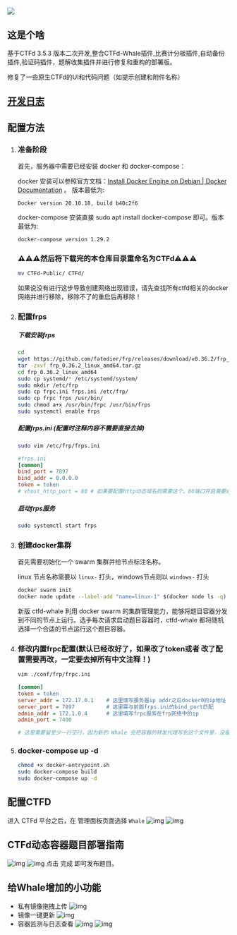 # ![](https://github.com/CTFd/CTFd/blob/master/CTFd/themes/core/static/img/logo.png?raw=true)

## 这是个啥

基于CTFd 3.5.3 版本二次开发,整合CTFd-Whale插件,比赛计分板插件,自动备份插件,验证码插件，题解收集插件并进行修复和重构的部署版。

修复了一些原生CTFd的UI和代码问题（如提示创建和附件名称）

## [开发日志](https://github.com/dlut-sss/CTFd-Public/blob/main/CHANGELOG.md)

## 配置方法

1. ### 准备阶段

   首先，服务器中需要已经安装 docker 和 docker-compose：

   docker 安装可以参照官方文档：[Install Docker Engine on Debian | Docker Documentation](https://docs.docker.com/engine/install/debian/) 。 版本最低为:

   ```
   Docker version 20.10.18, build b40c2f6
   ```

   docker-compose 安装直接 sudo apt install docker-compose 即可。版本最低为:

   ```
   docker-compose version 1.29.2
   ```
   ### **⚠⚠⚠然后将下载完的本仓库目录重命名为CTFd⚠⚠⚠**
   ```bash
   mv CTFd-Public/ CTFd/
   ```
   如果说没有进行这步导致创建网络出现错误，请先查找所有ctfd相关的docker网络并进行移除，移除不了的重启后再移除！
   

2. ### 配置frps

   ##### 下载安装frps

   ```bash
   cd
   wget https://github.com/fatedier/frp/releases/download/v0.36.2/frp_0.36.2_linux_amd64.tar.gz
   tar -zxvf frp_0.36.2_linux_amd64.tar.gz
   cd frp_0.36.2_linux_amd64
   sudo cp systemd/* /etc/systemd/system/
   sudo mkdir /etc/frp
   sudo cp frpc.ini frps.ini /etc/frp/
   sudo cp frpc frps /usr/bin/
   sudo chmod a+x /usr/bin/frpc /usr/bin/frps
   sudo systemctl enable frps
   ```

   ##### 配置frps.ini (配置时注释内容不需要直接去掉)

   ```bash
   sudo vim /etc/frp/frps.ini
   ```

   ```ini
   #frps.ini
   [common]
   bind_port = 7897
   bind_addr = 0.0.0.0
   token = token
   # vhost_http_port = 80 # 如果要配置http动态域名则需要这个。80端口开启需要systemd使用root权限启用frp，在这里不需要
   ```

   ##### 启动frps服务

   ```bash
   sudo systemctl start frps
   ```

3. ### 创建docker集群

   首先需要初始化一个 swarm 集群并给节点标注名称。

   linux 节点名称需要以 `linux-` 打头，windows节点则以 `windows-` 打头

   ```bash
   docker swarm init
   docker node update --label-add "name=linux-1" $(docker node ls -q)
   ```

   新版 ctfd-whale 利用 docker swarm 的集群管理能力，能够将题目容器分发到不同的节点上运行。选手每次请求启动题目容器时，ctfd-whale 都将随机选择一个合适的节点运行这个题目容器。

4. ### 修改内置frpc配置(默认已经改好了，如果改了token或者 改了配置需要再改，一定要去掉所有中文注释！)

   ```bash
   vim ./conf/frp/frpc.ini
   ```

   ```ini
   [common]
   token = token
   server_addr = 172.17.0.1    # 这里填写服务器ip addr之后docker0的ip地址
   server_port = 7897          # 这里需与前面frps.ini的bind_port匹配
   admin_addr = 172.1.0.4      # 这里填写frpc服务在frp网络中的ip
   admin_port = 7400
   
   # 这里需要留至少一行空行，因为新的 Whale 会把容器的转发代理写到这个文件里，没留空行的话会影响 admin_port。
   ```

5. ### docker-compose up -d

   ```bash
   chmod +x docker-entrypoint.sh
   sudo docker-compose build
   sudo docker-compose up -d
   ```

## 配置CTFD
进入 CTFd 平台之后，在 管理面板页面选择 `Whale`
![img](docs/ctfd-whale-admin-settings-docker.png)
![img](docs/ctfd-whale-admin-settings-router.png)

## CTFd动态容器题目部署指南
![img](docs/challenges-new.png)
![img](docs/challenges-new-2.png)
点击 完成 即可发布题目。

## 给Whale增加的小功能
- 私有镜像拖拽上传
![img](docs/ctfd-whale-upload.png)
- 镜像一键更新
![img](docs/challenges-update.png)
- 容器监测与日志查看
![img](docs/docker-1.png)
![img](docs/docker-2.png)